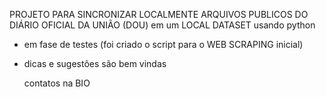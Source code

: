 PROJETO PARA SINCRONIZAR LOCALMENTE ARQUIVOS PUBLICOS DO DIÁRIO OFICIAL DA UNIÃO (DOU) em um LOCAL DATASET
usando python

* em fase de testes (foi criado o script para o WEB SCRAPING inicial)
* dicas e sugestões são bem vindas

  contatos na BIO
